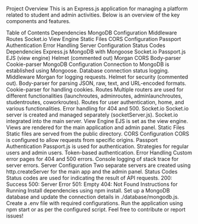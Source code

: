 
Project Overview
This is an Express.js application for managing a platform related to student and admin activities. Below is an overview of the key components and features.

Table of Contents
Dependencies
MongoDB Configuration
Middleware
Routes
Socket.io
View Engine
Static Files
CORS Configuration
Passport Authentication
Error Handling
Server Configuration
Status Codes
Dependencies
Express.js
MongoDB with Mongoose
Socket.io
Passport.js
EJS (view engine)
Helmet (commented out)
Morgan
CORS
Body-parser
Cookie-parser
MongoDB Configuration
Connection to MongoDB is established using Mongoose.
Database connection status logging.
Middleware
Morgan for logging requests.
Helmet for security (commented out).
Body-parser for parsing JSON, raw, text, and URL-encoded formats.
Cookie-parser for handling cookies.
Routes
Multiple routers are used for different functionalities (launchroutes, adminroutes, adminlaunchroutes, studentroutes, coworkroutes).
Routes for user authentication, home, and various functionalities.
Error handling for 404 and 500.
Socket.io
Socket.io server is created and managed separately (socketServer.js).
Socket.io integrated into the main server.
View Engine
EJS is set as the view engine.
Views are rendered for the main application and admin panel.
Static Files
Static files are served from the public directory.
CORS Configuration
CORS is configured to allow requests from specific origins.
Passport Authentication
Passport.js is used for authentication.
Strategies for regular users and admin users.
Token-based authentication.
Error Handling
Custom error pages for 404 and 500 errors.
Console logging of stack trace for server errors.
Server Configuration
Two separate servers are created using http.createServer for the main app and the admin panel.
Status Codes
Status codes are used for indicating the result of API requests.
200: Success
500: Server Error
501: Empty
404: Not Found
Instructions for Running
Install dependencies using npm install.
Set up a MongoDB database and update the connection details in ./database/mongodb.js.
Create a .env file with required configurations.
Run the application using npm start or as per the configured script.
Feel free to contribute or report issues!
